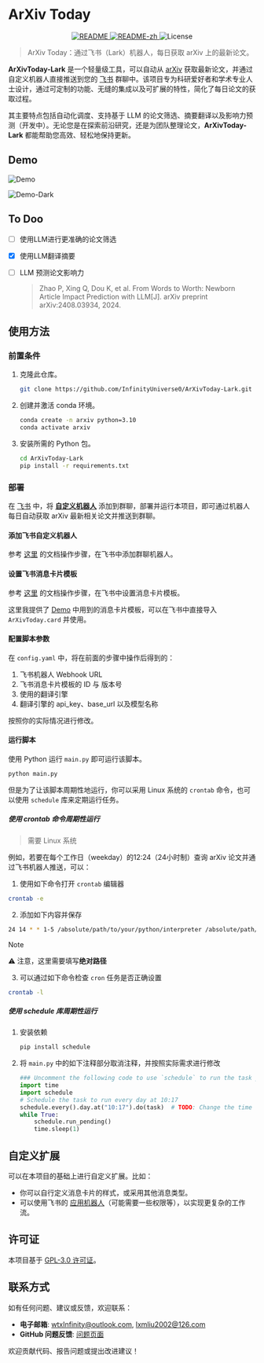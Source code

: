 # ArXiv Today

<p align="center">
    <a href="README.md">
        <img src="https://img.shields.io/badge/README-English-blue" alt="README">
    </a>
    <a href="README-zh.md">
        <img src="https://img.shields.io/badge/README-%E4%B8%AD%E6%96%87-red" alt="README-zh">
    </a>
    <img src="https://img.shields.io/badge/License-GPL--3.0-yellow" alt="License">
</p>

> ArXiv Today：通过飞书（Lark）机器人，每日获取 arXiv 上的最新论文。

**ArXivToday-Lark** 是一个轻量级工具，可以自动从 [arXiv](https://arxiv.org) 获取最新论文，并通过自定义机器人直接推送到您的 [飞书](https://www.feishu.cn) 群聊中。该项目专为科研爱好者和学术专业人士设计，通过可定制的功能、无缝的集成以及可扩展的特性，简化了每日论文的获取过程。

其主要特点包括自动化调度、支持基于 LLM 的论文筛选、摘要翻译以及影响力预测（开发中）。无论您是在探索前沿研究，还是为团队整理论文，**ArXivToday-Lark** 都能帮助您高效、轻松地保持更新。

## Demo

![Demo](images/demo.png)

![Demo-Dark](images/demo-dark.png)

## To Doo

- [ ] 使用LLM进行更准确的论文筛选

- [x] 使用LLM翻译摘要

- [ ] LLM 预测论文影响力

  > Zhao P, Xing Q, Dou K, et al. From Words to Worth: Newborn Article Impact Prediction with LLM[J]. arXiv preprint arXiv:2408.03934, 2024.

## 使用方法

### 前置条件

1. 克隆此仓库。

   ```sh
   git clone https://github.com/InfinityUniverse0/ArXivToday-Lark.git
   ```

2. 创建并激活 conda 环境。

   ```sh
   conda create -n arxiv python=3.10
   conda activate arxiv
   ```

3. 安装所需的 Python 包。

   ```sh
   cd ArXivToday-Lark
   pip install -r requirements.txt
   ```

### 部署

在 [飞书](https://www.feishu.cn) 中，将 **[自定义机器人](https://open.feishu.cn/document/client-docs/bot-v3/add-custom-bot)** 添加到群聊，部署并运行本项目，即可通过机器人每日自动获取 arXiv 最新相关论文并推送到群聊。

#### 添加飞书自定义机器人

参考 [这里](https://open.feishu.cn/document/client-docs/bot-v3/add-custom-bot) 的文档操作步骤，在飞书中添加群聊机器人。

#### 设置飞书消息卡片模板

参考 [这里](https://open.feishu.cn/document/uAjLw4CM/ukzMukzMukzM/feishu-cards/quick-start/send-message-cards-with-custom-bot) 的文档操作步骤，在飞书中设置消息卡片模板。

这里我提供了 [Demo](#Demo) 中用到的消息卡片模板，可以在飞书中直接导入 `ArXivToday.card` 并使用。

#### 配置脚本参数

在 `config.yaml` 中，将在前面的步骤中操作后得到的：

1. 飞书机器人 Webhook URL
2. 飞书消息卡片模板的 ID 与 版本号
3. 使用的翻译引擎
4. 翻译引擎的 api_key、base_url 以及模型名称

按照你的实际情况进行修改。

#### 运行脚本

使用 Python 运行 `main.py` 即可运行该脚本。

```sh
python main.py
```

但是为了让该脚本周期性地运行，你可以采用 Linux 系统的 `crontab` 命令，也可以使用 `schedule` 库来定期运行任务。

##### 使用 crontab 命令周期性运行

> 需要 Linux 系统

例如，若要在每个工作日（weekday）的12:24（24小时制）查询 arXiv 论文并通过飞书机器人推送，可以：

1. 使用如下命令打开 `crontab` 编辑器

```sh
crontab -e
```

2. 添加如下内容并保存

```sh
24 14 * * 1-5 /absolute/path/to/your/python/interpreter /absolute/path/to/ArXivToday-Lark/main.py
```

> [!NOTE]
>
> ⚠️ 注意，这里需要填写**绝对路径**

3. 可以通过如下命令检查 `cron` 任务是否正确设置

```sh
crontab -l
```

##### 使用 schedule 库周期性运行

1. 安装依赖

   ```sh
   pip install schedule
   ```

2. 将 `main.py` 中的如下注释部分取消注释，并按照实际需求进行修改

    ```python
    ### Uncomment the following code to use `schedule` to run the task periodically ###
    import time
    import schedule
    # Schedule the task to run every day at 10:17
    schedule.every().day.at("10:17").do(task)  # TODO: Change the time for your own need
    while True:
        schedule.run_pending()
        time.sleep(1)
    ```

## 自定义扩展

可以在本项目的基础上进行自定义扩展。比如：

- 你可以自行定义消息卡片的样式，或采用其他消息类型。
- 可以使用飞书的 [应用机器人](https://open.feishu.cn/document/client-docs/bot-v3/bot-overview)（可能需要一些权限等），以实现更复杂的工作流。

## 许可证

本项目基于 [GPL-3.0 许可证](LICENSE)。

## 联系方式

如有任何问题、建议或反馈，欢迎联系：

- **电子邮箱**: wtxInfinity@outlook.com, lxmliu2002@126.com
- **GitHub 问题反馈**: [问题页面](https://github.com/InfinityUniverse0/ArXivToday-Lark/issues)

欢迎贡献代码、报告问题或提出改进建议！
